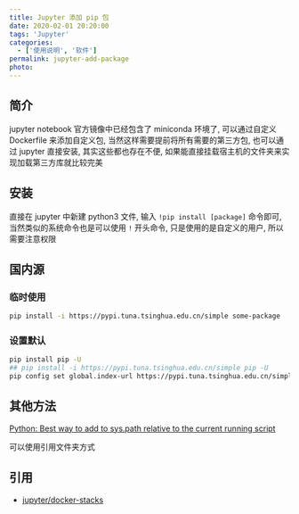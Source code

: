 ```yaml
---
title: Jupyter 添加 pip 包
date: 2020-02-01 20:20:00
tags: 'Jupyter'
categories:
  - ['使用说明', '软件']
permalink: jupyter-add-package
photo:
---
```


## 简介

jupyter notebook 官方镜像中已经包含了 miniconda 环境了, 可以通过自定义 Dockerfile 来添加自定义包, 当然这样需要提前将所有需要的第三方包, 也可以通过 jupyter 直接安装, 其实这些都也存在不便, 如果能直接挂载宿主机的文件夹来实现加载第三方库就比较完美

<!-- more -->

## 安装

直接在 jupyter 中新建 python3 文件, 输入 `!pip install [package]` 命令即可, 当然类似的系统命令也是可以使用 `!` 开头命令, 只是使用的是自定义的用户, 所以需要注意权限

## 国内源

### 临时使用

```sh
pip install -i https://pypi.tuna.tsinghua.edu.cn/simple some-package
```

### 设置默认

```sh
pip install pip -U
## pip install -i https://pypi.tuna.tsinghua.edu.cn/simple pip -U
pip config set global.index-url https://pypi.tuna.tsinghua.edu.cn/simple
```

## 其他方法

[Python: Best way to add to sys.path relative to the current running script](https://stackoverflow.com/questions/8663076/python-best-way-to-add-to-sys-path-relative-to-the-current-running-script)

可以使用引用文件夹方式

## 引用

- [jupyter/docker-stacks](https://github.com/jupyter/docker-stacks)
